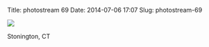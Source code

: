 Title: photostream 69
Date: 2014-07-06 17:07
Slug: photostream-69

[![](http://martinfowler.com/photos/69.jpg)](http://martinfowler.com/photos/69.html)

</p>

</p>

Stonington, CT

</p>

